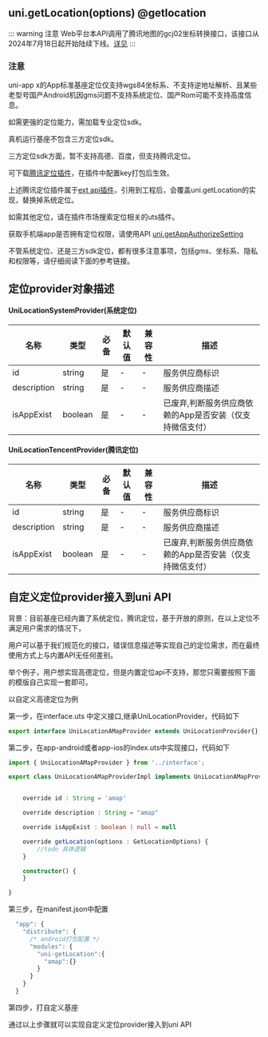 ## uni.getLocation(options) @getlocation

<!-- UTSAPIJSON.getLocation.description -->

::: warning 注意
Web平台本API调用了腾讯地图的gcj02坐标转换接口，该接口从2024年7月18日起开始陆续下线。[详见](https://ask.dcloud.net.cn/question/195113)
:::

<!-- UTSAPIJSON.getLocation.compatibility -->

<!-- UTSAPIJSON.getLocation.param -->

<!-- UTSAPIJSON.getLocation.returnValue -->

### 注意

uni-app x的App标准基座定位仅支持wgs84坐标系、不支持逆地址解析、且某些老型号国产Android机因gms问题不支持系统定位、国产Rom可能不支持高度信息。

如需更强的定位能力，需加载专业定位sdk。

真机运行基座不包含三方定位sdk。

三方定位sdk方面，暂不支持高德、百度，但支持腾讯定位。

可下载[腾讯定位插件](https://ext.dcloud.net.cn/plugin?id=14569)，在插件中配置key打包后生效。

上述腾讯定位插件属于[ext api插件](https://uniapp.dcloud.net.cn/api/extapi.html)，引用到工程后，会覆盖uni.getLocation的实现，替换掉系统定位。

如需其他定位，请在插件市场搜索定位相关的uts插件。

获取手机端app是否拥有定位权限，请使用API [uni.getAppAuthorizeSetting](get-app-authorize-setting.md)

不管系统定位、还是三方sdk定位，都有很多注意事项，包括gms、坐标系、隐私和权限等，请仔细阅读下面的参考链接。

<!-- UTSAPIJSON.getLocation.tutorial -->

<!-- UTSAPIJSON.getLocation.example -->

<!-- UTSAPIJSON.general_type.name -->

<!-- UTSAPIJSON.general_type.param -->


## 定位provider对象描述

#### UniLocationSystemProvider(系统定位)

| 名称           | 类型      | 必备 | 默认值 | 兼容性 | 描述                                  |
| -------------- | --------- | ---- | ------ | ------ | ------------------------------------- |
| id             | string    | 是   | -      | -      | 服务供应商标识                        |
| description    | string    | 是   | -      | -      | 服务供应商描述                        |
| isAppExist     | boolean   | 是   | -      | -      | 已废弃,判断服务供应商依赖的App是否安装（仅支持微信支付） |

#### UniLocationTencentProvider(腾讯定位)

| 名称           | 类型      | 必备 | 默认值 | 兼容性 | 描述                                  |
| -------------- | --------- | ---- | ------ | ------ | ------------------------------------- |
| id             | string    | 是   | -      | -      | 服务供应商标识                        |
| description    | string    | 是   | -      | -      | 服务供应商描述                        |
| isAppExist     | boolean   | 是   | -      | -      | 已废弃,判断服务供应商依赖的App是否安装（仅支持微信支付） |


## 自定义定位provider接入到uni API 

背景：目前基座已经内置了系统定位，腾讯定位，基于开放的原则，在以上定位不满足用户需求的情况下，

用户可以基于我们规范化的接口，错误信息描述等实现自己的定位需求，而在最终使用方式上与内置API无任何差别。

举个例子，用户想实现高德定位，但是内置定位api不支持，那您只需要按照下面的模版自己实现一套即可。

以自定义高德定位为例

第一步，在interface.uts 中定义接口,继承UniLocationProvider，代码如下

```ts
export interface UniLocationAMapProvider extends UniLocationProvider{}
```

第二步，在app-android或者app-ios的index.uts中实现接口，代码如下

```ts
import { UniLocationAMapProvider } from '../interface';

export class UniLocationAMapProviderImpl implements UniLocationAMapProvider{


	override id : String = 'amap'

	override description : String = "amap"

	override isAppExist : boolean | null = null

	override getLocation(options : GetLocationOptions) {
		//todo 具体逻辑
	}

	constructor() {
	}

}
```

第三步，在manifest.json中配置

```ts
  "app": {
    "distribute": {
      /* android打包配置 */
      "modules": {
        "uni-getLocation":{
          "amap":{}
        }
      }
    }
  }
```

第四步，打自定义基座

通过以上步骤就可以实现自定义定位provider接入到uni API 


